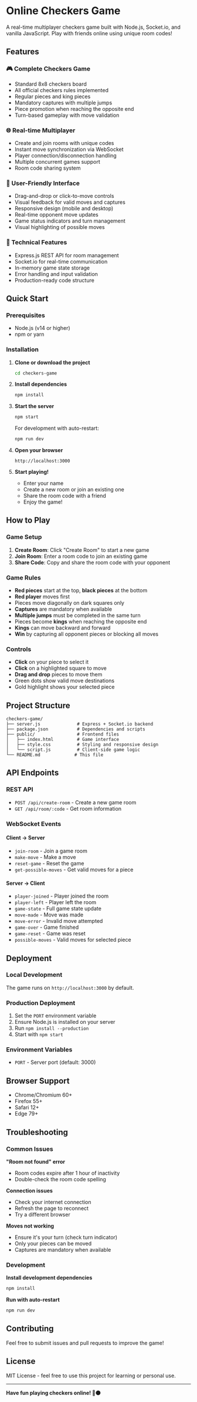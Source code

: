 # Online Checkers Game

A real-time multiplayer checkers game built with Node.js, Socket.io, and vanilla JavaScript. Play with friends online using unique room codes!

## Features

### 🎮 Complete Checkers Game
- Standard 8x8 checkers board
- All official checkers rules implemented
- Regular pieces and king pieces
- Mandatory captures with multiple jumps
- Piece promotion when reaching the opposite end
- Turn-based gameplay with move validation

### 🌐 Real-time Multiplayer
- Create and join rooms with unique codes
- Instant move synchronization via WebSocket
- Player connection/disconnection handling
- Multiple concurrent games support
- Room code sharing system

### 📱 User-Friendly Interface
- Drag-and-drop or click-to-move controls
- Visual feedback for valid moves and captures
- Responsive design (mobile and desktop)
- Real-time opponent move updates
- Game status indicators and turn management
- Visual highlighting of possible moves

### 🔧 Technical Features
- Express.js REST API for room management
- Socket.io for real-time communication
- In-memory game state storage
- Error handling and input validation
- Production-ready code structure

## Quick Start

### Prerequisites
- Node.js (v14 or higher)
- npm or yarn

### Installation

1. **Clone or download the project**
   ```bash
   cd checkers-game
   ```

2. **Install dependencies**
   ```bash
   npm install
   ```

3. **Start the server**
   ```bash
   npm start
   ```
   
   For development with auto-restart:
   ```bash
   npm run dev
   ```

4. **Open your browser**
   ```
   http://localhost:3000
   ```

5. **Start playing!**
   - Enter your name
   - Create a new room or join an existing one
   - Share the room code with a friend
   - Enjoy the game!

## How to Play

### Game Setup
1. **Create Room**: Click "Create Room" to start a new game
2. **Join Room**: Enter a room code to join an existing game
3. **Share Code**: Copy and share the room code with your opponent

### Game Rules
- **Red pieces** start at the top, **black pieces** at the bottom
- **Red player** moves first
- Pieces move diagonally on dark squares only
- **Captures** are mandatory when available
- **Multiple jumps** must be completed in the same turn
- Pieces become **kings** when reaching the opposite end
- **Kings** can move backward and forward
- **Win** by capturing all opponent pieces or blocking all moves

### Controls
- **Click** on your piece to select it
- **Click** on a highlighted square to move
- **Drag and drop** pieces to move them
- Green dots show valid move destinations
- Gold highlight shows your selected piece

## Project Structure

```
checkers-game/
├── server.js              # Express + Socket.io backend
├── package.json           # Dependencies and scripts
├── public/                # Frontend files
│   ├── index.html         # Game interface
│   ├── style.css          # Styling and responsive design
│   └── script.js          # Client-side game logic
└── README.md             # This file
```

## API Endpoints

### REST API
- `POST /api/create-room` - Create a new game room
- `GET /api/room/:code` - Get room information

### WebSocket Events

#### Client → Server
- `join-room` - Join a game room
- `make-move` - Make a move
- `reset-game` - Reset the game
- `get-possible-moves` - Get valid moves for a piece

#### Server → Client  
- `player-joined` - Player joined the room
- `player-left` - Player left the room
- `game-state` - Full game state update
- `move-made` - Move was made
- `move-error` - Invalid move attempted
- `game-over` - Game finished
- `game-reset` - Game was reset
- `possible-moves` - Valid moves for selected piece

## Deployment

### Local Development
The game runs on `http://localhost:3000` by default.

### Production Deployment
1. Set the `PORT` environment variable
2. Ensure Node.js is installed on your server
3. Run `npm install --production`
4. Start with `npm start`

### Environment Variables
- `PORT` - Server port (default: 3000)

## Browser Support

- Chrome/Chromium 60+
- Firefox 55+
- Safari 12+
- Edge 79+

## Troubleshooting

### Common Issues

**"Room not found" error**
- Room codes expire after 1 hour of inactivity
- Double-check the room code spelling

**Connection issues**
- Check your internet connection
- Refresh the page to reconnect
- Try a different browser

**Moves not working**
- Ensure it's your turn (check turn indicator)
- Only your pieces can be moved
- Captures are mandatory when available

### Development

**Install development dependencies**
```bash
npm install
```

**Run with auto-restart**
```bash
npm run dev
```

## Contributing

Feel free to submit issues and pull requests to improve the game!

## License

MIT License - feel free to use this project for learning or personal use.

---

**Have fun playing checkers online! 🔴⚫**
